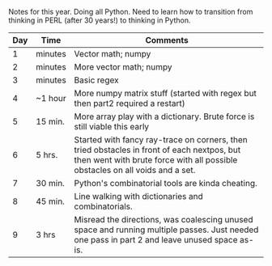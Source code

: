 Notes for this year. Doing all Python. Need to learn how to transition from thinking in PERL (after 30 years!) to thinking in Python.

| Day | Time | Comments |
| --- | ---- | -------- |
| 1   | minutes | Vector math; numpy |
| 2   | minutes | More vector math; numpy |
| 3   | minutes | Basic regex |
| 4   | ~1 hour | More numpy matrix stuff (started with regex but then part2 required a restart) |
| 5   | 15 min. | More array play with a dictionary. Brute force is still viable this early |
| 6   | 5 hrs. | Started with fancy ray-trace on corners, then tried obstacles in front of each nextpos, but then went with brute force with all possible obstacles on all voids and a set. |
| 7   | 30 min. | Python's combinatorial tools are kinda cheating. |
| 8   | 45 min. | Line walking with dictionaries and combinatorials. |
| 9   | 3 hrs | Misread the directions, was coalescing unused space and running multiple passes. Just needed one pass in part 2 and leave unused space as-is. |

